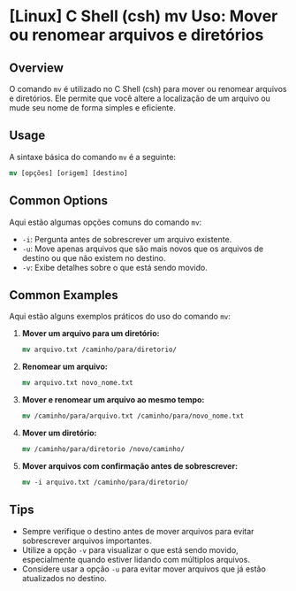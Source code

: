 # [Linux] C Shell (csh) mv Uso: Mover ou renomear arquivos e diretórios

## Overview
O comando `mv` é utilizado no C Shell (csh) para mover ou renomear arquivos e diretórios. Ele permite que você altere a localização de um arquivo ou mude seu nome de forma simples e eficiente.

## Usage
A sintaxe básica do comando `mv` é a seguinte:

```csh
mv [opções] [origem] [destino]
```

## Common Options
Aqui estão algumas opções comuns do comando `mv`:

- `-i`: Pergunta antes de sobrescrever um arquivo existente.
- `-u`: Move apenas arquivos que são mais novos que os arquivos de destino ou que não existem no destino.
- `-v`: Exibe detalhes sobre o que está sendo movido.

## Common Examples
Aqui estão alguns exemplos práticos do uso do comando `mv`:

1. **Mover um arquivo para um diretório:**
   ```csh
   mv arquivo.txt /caminho/para/diretorio/
   ```

2. **Renomear um arquivo:**
   ```csh
   mv arquivo.txt novo_nome.txt
   ```

3. **Mover e renomear um arquivo ao mesmo tempo:**
   ```csh
   mv /caminho/para/arquivo.txt /caminho/para/novo_nome.txt
   ```

4. **Mover um diretório:**
   ```csh
   mv /caminho/para/diretorio /novo/caminho/
   ```

5. **Mover arquivos com confirmação antes de sobrescrever:**
   ```csh
   mv -i arquivo.txt /caminho/para/diretorio/
   ```

## Tips
- Sempre verifique o destino antes de mover arquivos para evitar sobrescrever arquivos importantes.
- Utilize a opção `-v` para visualizar o que está sendo movido, especialmente quando estiver lidando com múltiplos arquivos.
- Considere usar a opção `-u` para evitar mover arquivos que já estão atualizados no destino.
